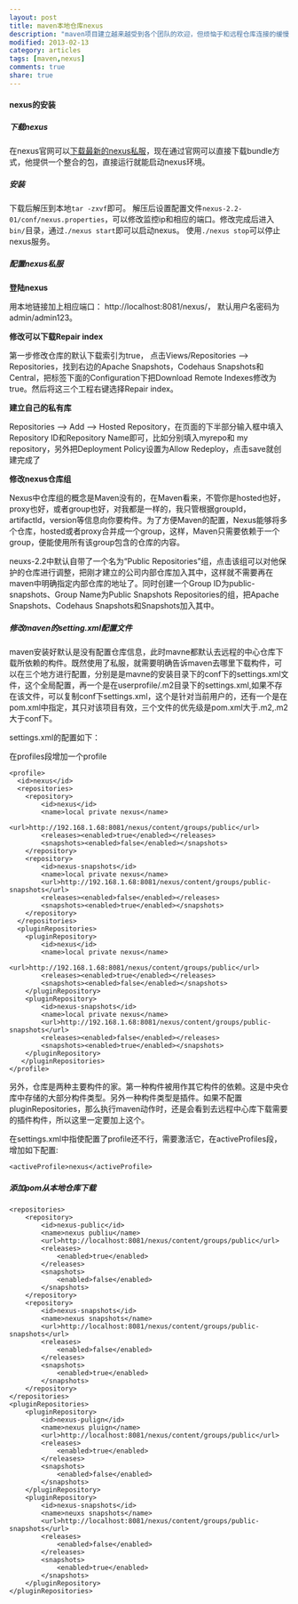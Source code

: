 ```yaml
---
layout: post
title: maven本地仓库nexus
description: "maven项目建立越来越受到各个团队的欢迎，但烦恼于和远程仓库连接的缓慢速度，建立maven本地仓库来进行开发是每个团队必须进行的过程"
modified: 2013-02-13
category: articles
tags: [maven,nexus]
comments: true
share: true
---
```


#### nexus的安装

##### 下载nexus
	
在nexus官网可以[下载最新的nexus私服](http://www.sonatype.org/nexus/go/)，现在通过官网可以直接下载bundle方式，他提供一个整合的包，直接运行就能启动nexus环境。
##### 安装
	
下载后解压到本地`tar -zxvf`即可。 解压后设置配置文件`nexus-2.2-01/conf/nexus.properties`，可以修改监控ip和相应的端口。修改完成后进入`bin/`目录，通过`./nexus start`即可以启动nexus。 使用`./nexus stop`可以停止nexus服务。
##### 配置nexus私服

**登陆nexus** 
	
用本地链接加上相应端口： http://localhost:8081/nexus/， 默认用户名密码为admin/admin123。

**修改可以下载Repair index**

第一步修改仓库的默认下载索引为true， 点击Views/Repositories —> Repositories，找到右边的Apache Snapshots，Codehaus Snapshots和Central，把标签下面的Configuration下把Download Remote Indexes修改为true。然后将这三个工程右键选择Repair index。

**建立自己的私有库**

Repositories –> Add –> Hosted Repository，在页面的下半部分输入框中填入Repository ID和Repository Name即可，比如分别填入myrepo和 my repository，另外把Deployment Policy设置为Allow Redeploy，点击save就创建完成了

**修改nexus仓库组**

Nexus中仓库组的概念是Maven没有的，在Maven看来，不管你是hosted也好，proxy也好，或者group也好，对我都是一样的，我只管根据groupId，artifactId，version等信息向你要构件。为了方便Maven的配置，Nexus能够将多个仓库，hosted或者proxy合并成一个group，这样，Maven只需要依赖于一个group，便能使用所有该group包含的仓库的内容。

neuxs-2.2中默认自带了一个名为“Public Repositories”组，点击该组可以对他保护的仓库进行调整，把刚才建立的公司内部仓库加入其中，这样就不需要再在maven中明确指定内部仓库的地址了。同时创建一个Group ID为public-snapshots、Group Name为Public Snapshots Repositories的组，把Apache Snapshots、Codehaus Snapshots和Snapshots加入其中。


##### 修改maven的setting.xml配置文件

maven安装好默认是没有配置仓库信息，此时mavne都默认去远程的中心仓库下载所依赖的构件。既然使用了私服，就需要明确告诉maven去哪里下载构件，可以在三个地方进行配置，分别是是mavne的安装目录下的conf下的settings.xml文件，这个全局配置，再一个是在userprofile/.m2目录下的settings.xml,如果不存在该文件，可以复制conf下settings.xml，这个是针对当前用户的，还有一个是在pom.xml中指定，其只对该项目有效，三个文件的优先级是pom.xml大于.m2,.m2大于conf下。

settings.xml的配置如下：

在profiles段增加一个profile

	<profile>
      <id>nexus</id>
      <repositories>
        <repository>
            <id>nexus</id>
            <name>local private nexus</name>
            <url>http://192.168.1.68:8081/nexus/content/groups/public</url>
            <releases><enabled>true</enabled></releases>
            <snapshots><enabled>false</enabled></snapshots>
        </repository>
        <repository>
            <id>nexus-snapshots</id>
            <name>local private nexus</name>
            <url>http://192.168.1.68:8081/nexus/content/groups/public-snapshots</url>
            <releases><enabled>false</enabled></releases>
            <snapshots><enabled>true</enabled></snapshots>
        </repository>
      </repositories>
      <pluginRepositories>
        <pluginRepository>
            <id>nexus</id>
            <name>local private nexus</name>
            <url>http://192.168.1.68:8081/nexus/content/groups/public</url>
            <releases><enabled>true</enabled></releases>
            <snapshots><enabled>false</enabled></snapshots>
        </pluginRepository>
        <pluginRepository>
            <id>nexus-snapshots</id>
            <name>local private nexus</name>
            <url>http://192.168.1.68:8081/nexus/content/groups/public-snapshots</url>
            <releases><enabled>false</enabled></releases>
            <snapshots><enabled>true</enabled></snapshots>
        </pluginRepository>
       </pluginRepositories>
    </profile>


另外，仓库是两种主要构件的家。第一种构件被用作其它构件的依赖。这是中央仓库中存储的大部分构件类型。另外一种构件类型是插件。如果不配置pluginRepositories，那么执行maven动作时，还是会看到去远程中心库下载需要的插件构件，所以这里一定要加上这个。

在settings.xml中指使配置了profile还不行，需要激活它，在activeProfiles段，增加如下配置:

	<activeProfile>nexus</activeProfile>


##### 添加pom从本地仓库下载

	<repositories>
        <repository>
            <id>nexus-public</id>
            <name>nexus publiu</name>
            <url>http://localhost:8081/nexus/content/groups/public</url>
            <releases>
                <enabled>true</enabled>
            </releases>
            <snapshots>
                <enabled>false</enabled>
            </snapshots>
        </repository>
        <repository>
            <id>nexus-snapshots</id>
            <name>nexus snapshots</name>
            <url>http://localhost:8081/nexus/content/groups/public-snapshots</url>
            <releases>
                <enabled>false</enabled>
            </releases>
            <snapshots>
                <enabled>true</enabled>
            </snapshots>
        </repository>
    </repositories>
    <pluginRepositories>
        <pluginRepository>
            <id>nexus-pulign</id>
            <name>nexus pluign</name>
            <url>http://localhost:8081/nexus/content/groups/public</url>
            <releases>
                <enabled>true</enabled>
            </releases>
            <snapshots>
                <enabled>false</enabled>
            </snapshots>
        </pluginRepository>
        <pluginRepository>
            <id>nexus-snapshots</id>
            <name>neuxs snapshots</name>
            <url>http://localhost:8081/nexus/content/groups/public-snapshots</url>
            <releases>
                <enabled>false</enabled>
            </releases>
            <snapshots>
                <enabled>true</enabled>
            </snapshots>
        </pluginRepository>
    </pluginRepositories>

